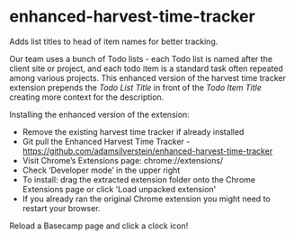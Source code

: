 enhanced-harvest-time-tracker
=============================

Adds list titles to head of item names for better tracking.

Our team uses a bunch of Todo lists - each Todo list is named after the client site or project, and each todo item is a standard task often repeated among various projects.  This enhanced version of the harvest time tracker extension  prepends the *Todo List Title* in front of the *Todo Item Title* creating more context for the description.

Installing the enhanced version of the extension:

 * Remove the existing harvest time tracker if already installed
 * Git pull the Enhanced Harvest Time Tracker - https://github.com/adamsilverstein/enhanced-harvest-time-tracker
 * Visit Chrome’s Extensions page: chrome://extensions/
 * Check ‘Developer mode’ in the upper right
 * To install: drag the extracted extension folder onto the Chrome Extensions page or click 'Load unpacked extension'
 * If you already ran the original Chrome extension you might need to restart your browser.

Reload a Basecamp page and click a clock icon!
